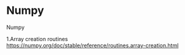 # Numpy
Numpy 

1.Array creation routines
https://numpy.org/doc/stable/reference/routines.array-creation.html
